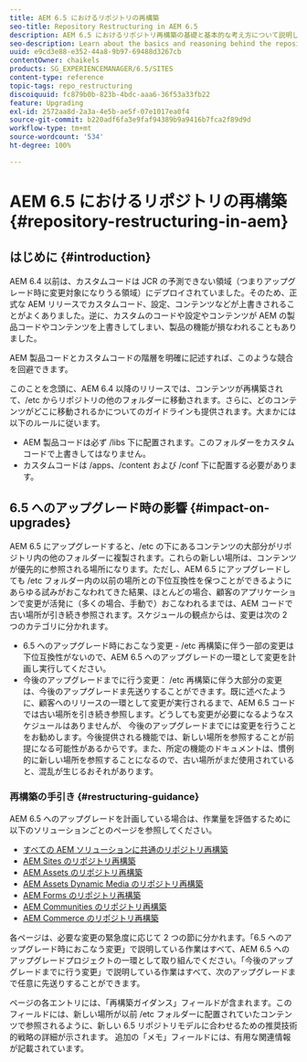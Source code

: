 ```yaml
---
title: AEM 6.5 におけるリポジトリの再構築
seo-title: Repository Restructuring in AEM 6.5
description: AEM 6.5 におけるリポジトリ再構築の基礎と基本的な考え方について説明します。
seo-description: Learn about the basics and reasoning behind the repository restructuring in AEM 6.5
uuid: e9cd3e88-e352-44a8-9b97-69488d3267cb
contentOwner: chaikels
products: SG_EXPERIENCEMANAGER/6.5/SITES
content-type: reference
topic-tags: repo_restructuring
discoiquuid: fc879b0b-823b-4bdc-aaa6-36f53a33fb22
feature: Upgrading
exl-id: 2572aa8d-2a3a-4e5b-ae5f-07e1017ea0f4
source-git-commit: b220adf6fa3e9faf94389b9a9416b7fca2f89d9d
workflow-type: tm+mt
source-wordcount: '534'
ht-degree: 100%

---
```


# AEM 6.5 におけるリポジトリの再構築{#repository-restructuring-in-aem}

## はじめに {#introduction}

AEM 6.4 以前は、カスタムコードは JCR の予測できない領域（つまりアップグレード時に変更対象になりうる領域）にデプロイされていました。そのため、正式な AEM リリースでカスタムコード、設定、コンテンツなどが上書きされることがよくありました。逆に、カスタムのコードや設定やコンテンツが AEM の製品コードやコンテンツを上書きしてしまい、製品の機能が損なわれることもありました。

AEM 製品コードとカスタムコードの階層を明確に記述すれば、このような競合を回避できます。

このことを念頭に、AEM 6.4 以降のリリースでは、コンテンツが再構築されて、/etc からリポジトリの他のフォルダーに移動されます。さらに、どのコンテンツがどこに移動されるかについてのガイドラインも提供されます。大まかには以下のルールに従います。

* AEM 製品コードは必ず /libs 下に配置されます。このフォルダーをカスタムコードで上書きしてはなりません。
* カスタムコードは /apps、/content および /conf 下に配置する必要があります。

## 6.5 へのアップグレード時の影響 {#impact-on-upgrades}

AEM 6.5 にアップグレードすると、/etc の下にあるコンテンツの大部分がリポジトリ内の他のフォルダーに複製されます。これらの新しい場所は、コンテンツが優先的に参照される場所になります。ただし、AEM 6.5 にアップグレードしても /etc フォルダー内の以前の場所との下位互換性を保つことができるようにあらゆる試みがおこなわれてきた結果、ほとんどの場合、顧客のアプリケーションで変更が活発に（多くの場合、手動で）おこなわれるまでは、AEM コードで古い場所が引き続き参照されます。スケジュールの観点からは、変更は次の 2 つのカテゴリに分かれます。

* 6.5 へのアップグレード時におこなう変更 - /etc 再構築に伴う一部の変更は下位互換性がないので、AEM 6.5 へのアップグレードの一環として変更を計画し実行してください。
* 今後のアップグレードまでに行う変更： /etc 再構築に伴う大部分の変更は、今後のアップグレードま先送りすることができます。既に述べたように、顧客へのリリースの一環として変更が実行されるまで、AEM 6.5 コードでは古い場所を引き続き参照します。どうしても変更が必要になるようなスケジュールはありませんが、 今後のアップグレードまでには変更を行うことをお勧めします。今後提供される機能では、新しい場所を参照することが前提になる可能性があるからです。また、所定の機能のドキュメントは、慣例的に新しい場所を参照することになるので、古い場所がまだ使用されていると、混乱が生じるおそれがあります。

### 再構築の手引き {#restructuring-guidance}

AEM 6.5 へのアップグレードを計画している場合は、作業量を評価するために以下のソリューションごとのページを参照してください。

* [すべての AEM ソリューションに共通のリポジトリ再構築](/help/sites-deploying/all-repository-restructuring-in-aem-6-5.md)
* [AEM Sites のリポジトリ再構築](/help/sites-deploying/sites-repository-restructuring-in-aem-6-5.md)
* [AEM Assets のリポジトリ再構築](/help/sites-deploying/assets-repository-restructuring-in-aem-6-5.md)
* [AEM Assets Dynamic Media のリポジトリ再構築](/help/sites-deploying/dynamicmedia-repository-restructuring-in-aem-6-5.md)
* [AEM Forms のリポジトリ再構築](/help/sites-deploying/forms-repository-restructuring-in-aem-6-5.md)
* [AEM Communities のリポジトリ再構築](/help/sites-deploying/communities-repository-restructuring-in-aem-6-5.md)
* [AEM Commerce のリポジトリ再構築](/help/sites-deploying/ecommerce-repository-restructuring-in-aem-6-5.md)

各ページは、必要な変更の緊急度に応じて 2 つの節に分かれます。「6.5 へのアップグレード時におこなう変更」で説明している作業はすべて、AEM 6.5 へのアップグレードプロジェクトの一環として取り組んでください。「今後のアップグレードまでに行う変更」で説明している作業はすべて、次のアップグレードまで任意に先送りすることができます。

ページの各エントリには、「再構築ガイダンス」フィールドが含まれます。このフィールドには、新しい場所が以前 /etc フォルダーに配置されていたコンテンツで参照されるように、新しい 6.5 リポジトリモデルに合わせるための推奨技術的戦略の詳細が示されます。 追加の「メモ」フィールドには、有用な関連情報が記載されています。
